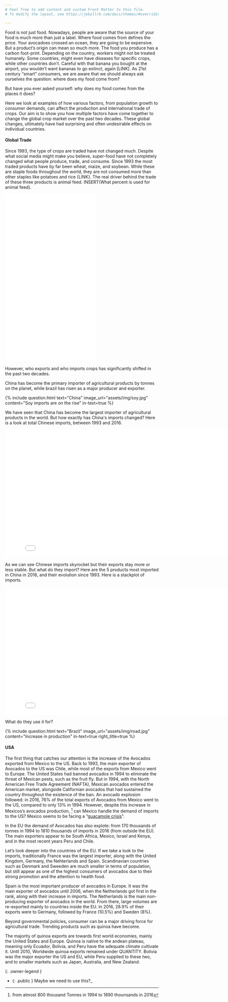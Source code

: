 ```yaml
---
# Feel free to add content and custom Front Matter to this file.
# To modify the layout, see https://jekyllrb.com/docs/themes/#overriding-theme-defaults

---
```


Food is not just food. Nowadays, people are aware that the source of your food is much more than just a label. Where food comes from defines the price. Your avocadoes crossed an ocean, they are going to be expensive. But a product’s origin can mean so much more. The food you produce has a carbon foot-print. Depending on the country, workers might not be treated humanely. Some countries, might even have diseases for specific crops, while other  countries don’t. Careful with that banana you bought at the airport, you wouldn’t want bananas to go extinct, again [LINK]. As 21st century “smart” consumers, we are aware that we should always ask ourselves the question: where does my food come from?

But have you ever asked yourself: why does my food comes from the places it does?

Here we look at examples of how various factors, from population growth to consumer demands, can affect the production and international trade of crops. Our aim is to show you how multiple factors have come together to change the global crop market over the past two decades. These global changes, ultimately have had surprising and often undesirable effects on individual countries.

#### Global Trade

Since 1993, the type of crops are traded have not changed much. Despite what social media might make you believe, super-food have not completely changed what people produce, trade, and consume. Since 1993 the most traded products have by far been wheat, maize, and soybean. While these are staple foods throughout the world, they are not consumed more than other staples like potatoes and rice {LINK}. The real driver behind the trade of these three products is animal feed. INSERT(What percent is used for animal feed).

<iframe
    src="assets/img/import_export_map.html"
    height="550"
    seamless="seamless"
    frameBorder="0">
</iframe>

However, who exports and who imports crops has significantly shifted in the past two decades.

China has become the primary importer of agricultural products by tonnes on the planet, while brazil has risen as a major producer and exporter.

{%
  include question.html
  text="China"
  image_url="assets/img/soy.jpg"
  content="Soy imports are on the rise"
  in-text=true
%}

We have seen that China has become the largest importer of agricultural products in the world. But how exactly has China's imports changed? Here is a look at total Chinese imports, between 1993 and 2016.

<iframe
    src="assets/img/china_import_export.html"
    width="820"
    height="420"
    seamless="seamless"
    frameBorder="0">
</iframe>

As we can see Chinese imports skyrocket but their exports stay more or less stable. But what do they import? Here are the 5 products most imported in China in 2016, and their evolution since 1993. Here is a stackplot of imports.

<iframe
    src="assets/img/china_import_soy.html"
    width="820"
    height="420"
    seamless="seamless"
    frameBorder="0">
</iframe>

What do they use it for?

{%
  include question.html
  text="Brazil"
  image_url="assets/img/road.jpg"
  content="Increase in production"
  in-text=true
  right_title=true
%}

#### USA

The first thing that catches our attention is the increase of the Avocados exported from Mexico to the US. Back to 1993, the main exporter of Avocados to the US was Chile, while most of the exports from Mexico went to Europe. The United States had banned  avocados in 1994 to eliminate the threat of Mexican pests, such as the fruit fly. But in 1994, with the North American Free Trade Agreement (NAFTA), Mexican avocados entered the American market, alongside Californian avocados that had sustained the country throughout the existence of the ban. An avocado explosion followed: in 2016, 76% of the total exports of Avocados from Mexico went to the US, compared to only 13% in 1994. However, despite this increase in Mexicos’s avocados production, [^1] can Mexico handle the demand of imports to the US? Mexico seems to be facing a “[guacamole crisis](<https://www.dw.com/en/mexico-facing-a-guacamole-crisis/a-49703429>)".

In the EU the demand of Avocados has also explote: from 170 thousands of tonnes in 1994  to 1810 thousands of imports in 2016 (from outside the EU). The main exporters appear to be South Africa, Mexico, Israel and Kenya, and in the most recent years Peru and Chile.

Let’s look deeper into the countries of the EU. If we take a look to the imports, traditionally France was the largest importer, along with the United Kingdom, Germany, the Nehterlands and Spain. Scandinavian countries such as Denmark and Sweeden are much smaller in terms of population, but still appear as one of the highest consumers of avocados due to their strong promotion and the attention to health food.

Spain is the most important producer of avocados in Europe. It was the main exporter of avocados until 2006, when the Netherlands got first in the rank, along with their increase in imports. The Netherlands is the main non-producing exporter of avocados in the world. From there, large volumes are re-exported mainly to countries inside the EU. In 2016, 28.9% of their exports were to Germany, followed by France (10.5%) and Sweden (8%).

Beyond governmental policies, consumer can be a major driving force for agricultural trade. Trending products such as quinoa have become.

The majority of quinoa exports are towards first world economies, mainly the United States and Europe. Quinoa is native to the andean plateau, meaning only Ecuador, Bolivia, and Peru have the adequate climate cultivate it. Until 2010, Worldwide quinoa exports remained under QUANTITY. Bolivia was the major exporter the US and EU, while Peru supplied to these two, and to smaller markets such as Japan, Australia, and New Zealand.

[^1]:
    from almost 800 thousand Tonnes in 1994 to 1890 thounsands in 2016

{: .owner-legend }
 - {: .public } Maybe we need to use this?_

[^2]: All images are from [wikimedia commons](https://commons.wikimedia.org/wiki/Category:Lausanne).

[Shannon entropy]: https://en.wikipedia.org/wiki/Entropy_(information_theory)
[linear regression]: https://en.wikipedia.org/wiki/Linear_regression
